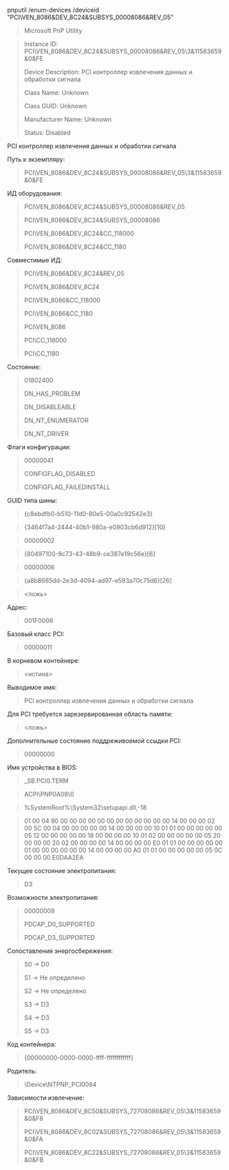 
pnputil /enum-devices /deviceid "PCI\VEN_8086&DEV_8C24&SUBSYS_00008086&REV_05"
>
>Microsoft PnP Utility

>Instance ID:                PCI\VEN_8086&DEV_8C24&SUBSYS_00008086&REV_05\3&11583659&0&FE
>
>Device Description:         PCI контроллер извлечения данных и обработки сигнала
>
>Class Name:                 Unknown
>
>Class GUID:                 Unknown
>
>Manufacturer Name:          Unknown
>
>Status:                     Disabled

PCI контроллер извлечения данных и обработки сигнала

Путь к экземпляру:

>PCI\VEN_8086&DEV_8C24&SUBSYS_00008086&REV_05\3&11583659&0&FE

ИД оборудования:

>PCI\VEN_8086&DEV_8C24&SUBSYS_00008086&REV_05
>
>PCI\VEN_8086&DEV_8C24&SUBSYS_00008086
>
>PCI\VEN_8086&DEV_8C24&CC_118000
>
>PCI\VEN_8086&DEV_8C24&CC_1180

Совместимые ИД:

>PCI\VEN_8086&DEV_8C24&REV_05
>
>PCI\VEN_8086&DEV_8C24
>
>PCI\VEN_8086&CC_118000
>
>PCI\VEN_8086&CC_1180
>
>PCI\VEN_8086
>
>PCI\CC_118000
>
>PCI\CC_1180

Состояние:

>01802400
>
>DN_HAS_PROBLEM
>
>DN_DISABLEABLE
>
>DN_NT_ENUMERATOR
>
>DN_NT_DRIVER
>

Флаги конфигурации:

>00000041
>
>CONFIGFLAG_DISABLED
>
>CONFIGFLAG_FAILEDINSTALL

GUID типа шины:

>{c8ebdfb0-b510-11d0-80e5-00a0c92542e3}


>{3464f7a4-2444-40b1-980a-e0903cb6d912}[10]

>00000002

>{80497100-8c73-43-48b9-ce387e19c56e}[6]

>00000006

>{a8b8665dd-2e3d-4094-ad97-e593a70c75d6}[26]

><ложь>


Адрес:

>001F0006

Базовый класс PCI:

>00000011

В корневом контейнере:

><истина>

Выводимое имя:

>PCI контроллер извлечения данных и обработки сигнала


Для PCI требуется зарезервированная область памяти:

><ложь>


Дополнительные состояние поддреживоемой ссыдки PCI:

>00000000

Имя устройства в BIOS:
>\_SB.PCI0.TERM


>ACPI\PNP0A08\0

>%SystemRoot%\System32\setupapi.dll,-18

>01 00 04 90 00 00 00 00 00 00 00 00 00 00 00 00 14 00 00 00 
02 00 5C 00 04 00 00 00 00 00 14 00 00 00 00 10 01 01 00 00 
00 00 00 05 12 00 00 00 00 00 18 00 00 00 00 10 01 02 00 00 
00 00 00 05 20 00 00 00 20 02 00 00 00 00 14 00 00 00 00 E0 
01 01 00 00 00 00 00 01 00 00 00 00 00 00 14 00 00 00 00 A0 
01 01 00 00 00 00 00 05 0C 00 00 00 
>E0DAA2EA

Текущее состояние электропитания:
>D3

Возможности электропитания:
>00000009
>
>PDCAP_D0_SUPPORTED
>
>PDCAP_D3_SUPPORTED

Сопоставления энергосбережения:
>S0 -> D0
>
>S1 -> Не определено
>
>S2 -> Не определено
>
>S3 -> D3
>
>S4 -> D3
>
>S5 -> D3

Код контейнера:
>{00000000-0000-0000-ffff-ffffffffffff}

Родитель:

>\Device\NTPNP_PCI0084

Зависимости извлечение:

>PCI\VEN_8086&DEV_8C50&SUBSYS_72708086&REV_05\3&11583659&0&F8
>
>PCI\VEN_8086&DEV_8C02&SUBSYS_72708086&REV_05\3&11583659&0&FA
>
>PCI\VEN_8086&DEV_8C22&SUBSYS_72708086&REV_05\3&11583659&0&FB

